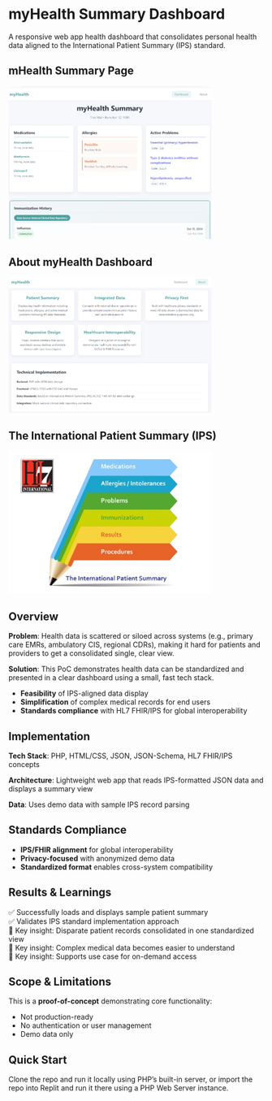 # myHealth Summary Dashboard 

A responsive web app health dashboard that consolidates personal health data aligned to the International Patient Summary (IPS) standard.

<H2>mHealth Summary Page</H2>
<img src="assets/myhealth-summary.png" alt="myHealth Summary" width="400"><br>

<H2>About myHealth Dashboard</H2>
<img src="assets/about-myhealth-dashboard2.jpg" alt="About myHealth Dashboard" width="400">

<H2>The International Patient Summary (IPS)</H2>
<img src="assets/myhealth-ips-preview.png" alt="mHealth IPS dataset" width="400">

## Overview

**Problem**: Health data is scattered or siloed across systems (e.g., primary care EMRs, ambulatory CIS, regional CDRs), making it hard for patients and providers to get a consolidated single, clear view.

**Solution**: This PoC demonstrates health data can be standardized and presented in a clear dashboard using a small, fast tech stack.
- **Feasibility** of IPS-aligned data display 
- **Simplification** of complex medical records for end users
- **Standards compliance** with HL7 FHIR/IPS for global interoperability

## Implementation

**Tech Stack**: PHP, HTML/CSS, JSON, JSON-Schema, HL7 FHIR/IPS concepts

**Architecture**: Lightweight web app that reads IPS-formatted JSON data and displays a summary view

**Data**: Uses demo data with sample IPS record parsing 

## Standards Compliance

- **IPS/FHIR alignment** for global interoperability
- **Privacy-focused** with anonymized demo data
- **Standardized format** enables cross-system compatibility

## Results & Learnings

:white_check_mark: Successfully loads and displays sample patient summary  
:white_check_mark: Validates IPS standard implementation approach  
:memo: Key insight: Disparate patient records consolidated in one standardized view<br>
:memo: Key insight: Complex medical data becomes easier to understand<br>
:memo: Key insight: Supports use case for on-demand access<br>

## Scope & Limitations

This is a **proof-of-concept** demonstrating core functionality:
- Not production-ready
- No authentication or user management
- Demo data only

## Quick Start
Clone the repo and run it locally using PHP’s built-in server, or import the repo into Replit and run it there using a PHP Web Server instance.

